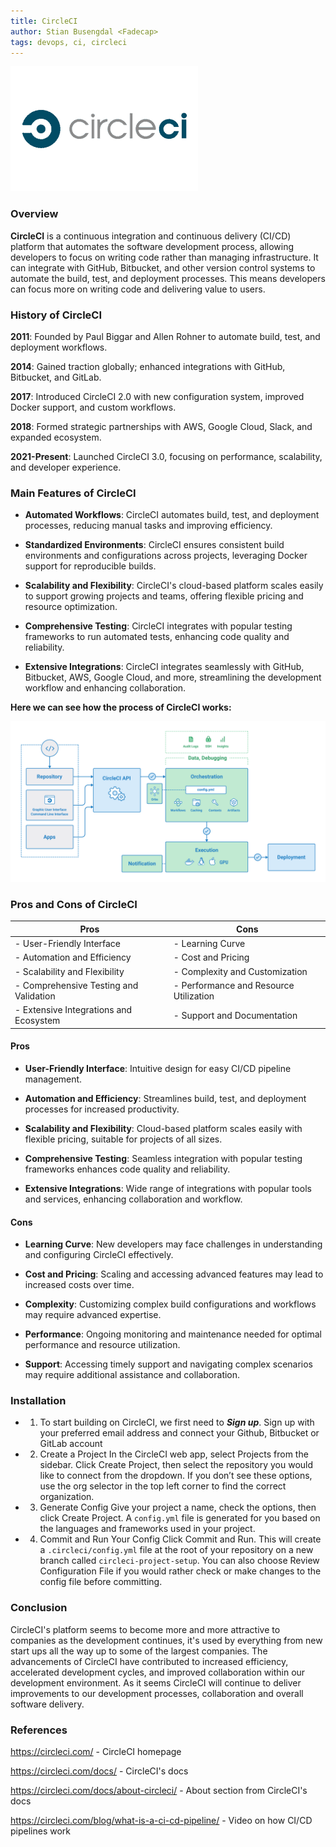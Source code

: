```yaml
---
title: CircleCI
author: Stian Busengdal <Fadecap>
tags: devops, ci, circleci
---
```


![CircleCI Process](./src/content/docs/circleci/circlecilogo.png "CircleCI Process")

### Overview

**CircleCI** is a continuous integration and continuous delivery (CI/CD) platform that automates the software development process, allowing developers to focus on writing code rather than managing infrastructure. It can integrate with GitHub, Bitbucket, and other version control systems to automate the build, test, and deployment processes. This means developers can focus more on writing code and delivering value to users.

### History of CircleCI

**2011**: Founded by Paul Biggar and Allen Rohner to automate build, test, and deployment workflows.

**2014**: Gained traction globally; enhanced integrations with GitHub, Bitbucket, and GitLab.

**2017**: Introduced CircleCI 2.0 with new configuration system, improved Docker support, and custom workflows.

**2018**: Formed strategic partnerships with AWS, Google Cloud, Slack, and expanded ecosystem.

**2021-Present**: Launched CircleCI 3.0, focusing on performance, scalability, and developer experience.

### Main Features of CircleCI

- **Automated Workflows**: CircleCI automates build, test, and deployment processes, reducing manual tasks and improving efficiency.
  
- **Standardized Environments**: CircleCI ensures consistent build environments and configurations across projects, leveraging Docker support for reproducible builds.
  
- **Scalability and Flexibility**: CircleCI's cloud-based platform scales easily to support growing projects and teams, offering flexible pricing and resource optimization.
  
- **Comprehensive Testing**: CircleCI integrates with popular testing frameworks to run automated tests, enhancing code quality and reliability.
  
- **Extensive Integrations**: CircleCI integrates seamlessly with GitHub, Bitbucket, AWS, Google Cloud, and more, streamlining the development workflow and enhancing collaboration.

**Here we can see how the process of CircleCI works:**

![CircleCI Process](./src/content/docs/circleci/circleci.png "CircleCI Process")

### Pros and Cons of CircleCI

| **Pros** | **Cons** |
|----------|----------|
| - User-Friendly Interface | - Learning Curve |
| - Automation and Efficiency | - Cost and Pricing |
| - Scalability and Flexibility | - Complexity and Customization |
| - Comprehensive Testing and Validation | - Performance and Resource Utilization |
| - Extensive Integrations and Ecosystem | - Support and Documentation |

#### Pros

- **User-Friendly Interface**: Intuitive design for easy CI/CD pipeline management.
  
- **Automation and Efficiency**: Streamlines build, test, and deployment processes for increased productivity.
  
- **Scalability and Flexibility**: Cloud-based platform scales easily with flexible pricing, suitable for projects of all sizes.
  
- **Comprehensive Testing**: Seamless integration with popular testing frameworks enhances code quality and reliability.
  
- **Extensive Integrations**: Wide range of integrations with popular tools and services, enhancing collaboration and workflow.

#### Cons

- **Learning Curve**: New developers may face challenges in understanding and configuring CircleCI effectively.
  
- **Cost and Pricing**: Scaling and accessing advanced features may lead to increased costs over time.
  
- **Complexity**: Customizing complex build configurations and workflows may require advanced expertise.
  
- **Performance**: Ongoing monitoring and maintenance needed for optimal performance and resource utilization.
  
- **Support**: Accessing timely support and navigating complex scenarios may require additional assistance and collaboration.

### Installation

- 1. To start building on CircleCI, we first need to ***Sign up***. Sign up with your preferred email address and connect your Github, Bitbucket or GitLab account

- 2. Create a Project
In the CircleCI web app, select Projects from the sidebar. Click Create Project, then select the repository you would like to connect from the dropdown. If you don’t see these options, use the org selector in the top left corner to find the correct organization.

- 3. Generate Config
Give your project a name, check the options, then click Create Project. A `config.yml` file is generated for you based on the languages and frameworks used in your project.

- 4. Commit and Run Your Config
Click Commit and Run. This will create a `.circleci/config.yml` file at the root of your repository on a new branch called `circleci-project-setup`. You can also choose Review Configuration File if you would rather check or make changes to the config file before committing.

### Conclusion

CircleCI's platform seems to become more and more attractive to companies as the development continues, it's used by everything from new start ups all the way up to some of the largest companies. The advancements of CircleCI have contributed to increased efficiency, accelerated development cycles, and improved collaboration within our development environment. As it seems CircleCI will continue to deliver improvements to our development processes, collaboration and overall software delivery.

### References

<https://circleci.com/> - CircleCI homepage

<https://circleci.com/docs/> - CircleCI's docs

<https://circleci.com/docs/about-circleci/> - About section from CircleCI's docs

<https://circleci.com/blog/what-is-a-ci-cd-pipeline/> - Video on how CI/CD pipelines work
